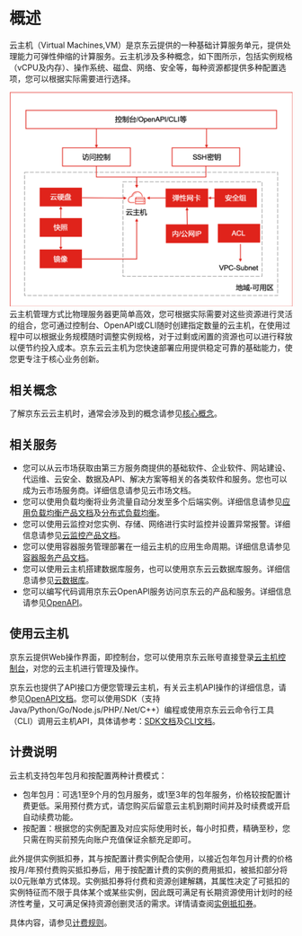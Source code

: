 # 概述
云主机（Virtual Machines,VM）是京东云提供的一种基础计算服务单元，提供处理能力可弹性伸缩的计算服务。云主机涉及多种概念，如下图所示，包括实例规格（vCPU及内存）、操作系统、磁盘、网络、安全等，每种资源都提供多种配置选项，您可以根据实际需要进行选择。
<div align="center">
<img src="../../../../image/vm/Product-Introduction-Overview-New.png" width="700">
</div>
云主机管理方式比物理服务器更简单高效，您可根据实际需要对这些资源进行灵活的组合，您可通过控制台、OpenAPI或CLI随时创建指定数量的云主机，在使用过程中可以根据业务规模随时调整实例规格，对于过剩或闲置的资源也可以进行释放以便节约投入成本。京东云云主机为您快速部署应用提供稳定可靠的基础能力，使您更专注于核心业务创新。

## 相关概念
了解京东云云主机时，通常会涉及到的概念请参见[核心概念](Core-Concepts.md)。
## 相关服务
* 您可以从云市场获取由第三方服务商提供的基础软件、企业软件、网站建设、代运维、云安全、数据及API、解决方案等相关的各类软件和服务。您也可以成为云市场服务商。详细信息请参见云市场文档。
* 您可以使用负载均衡将业务流量自动分发至多个后端实例。详细信息请参见[应用负载均衡产品文档](https://docs.jdcloud.com/cn/application-load-balancer/product-overview)及[分布式负载均衡](https://docs.jdcloud.com/cn/distributed-network-load-balancer/product-overview)。
* 您可以使用云监控对您实例、存储、网络进行实时监控并设置异常报警。详细信息请参见[云监控产品文档](../../../Management/Monitoring/Introduction/Product-Overview.md)。
* 您可以使用容器服务管理部署在一组云主机的应用生命周期。详细信息请参见[容器服务产品文档](../../Native-Container/Introduction/Product-Overview.md)。
* 您可以使用云主机搭建数据库服务，也可以使用京东云云数据库服务。详细信息请参见[云数据库](../../../Database-and-Cache-Service/RDS/Introduction/Product-Overview.md)。
* 您可以编写代码调用京东云OpenAPI服务访问京东云的产品和服务。详细信息请参见[OpenAPI](https://docs.jdcloud.com/virtual-machines/api/overview)。

## 使用云主机
京东云提供Web操作界面，即控制台，您可以使用京东云账号直接登录[云主机控制台](https://cns-console.jdcloud.com/compute/list)，对您的云主机进行管理及操作。

京东云也提供了API接口方便您管理云主机，有关云主机API操作的详细信息，请参见[OpenAPI文档](https://docs.jdcloud.com/cn/virtual-machines/api/overview)。您可以使用SDK（支持 Java/Python/Go/Node.js/PHP/.Net/C++）编程或使用京东云云命令行工具（CLI）调用云主机API，具体请参考：[SDK文档](https://docs.jdcloud.com?act=3)及[CLI文档](https://docs.jdcloud.com/cn/cli/introduction)。

## 计费说明
云主机支持包年包月和按配置两种计费模式：

* 包年包月：可选1至9个月的包月服务，或1至3年的包年服务，价格较按配置计费更低。采用预付费方式，请您购买后留意云主机到期时间并及时续费或开启自动续费功能。
* 按配置：根据您的实例配置及对应实际使用时长，每小时扣费，精确至秒，您只需在购买前预先向账户充值保证余额充足即可。

此外提供实例抵扣券，其与按配置计费实例配合使用，以接近包年包月计费的价格按月/年预付费购买抵扣券后，用于按配置计费的实例的费用抵扣，被抵扣部分将以0元账单方式体现。实例抵扣券将付费和资源创建解耦，其属性决定了可抵扣的实例特征而不限于具体某个或某些实例，因此既可满足有长期资源使用计划时的经济性考量，又可满足保持资源创删灵活的需求。详情请查阅[实例抵扣券](../Operation-Guide/Instance-Voucher/instancevoucher-overview)。

具体内容，请参见[计费规则](../Pricing/Billing-Rules.md)。 


